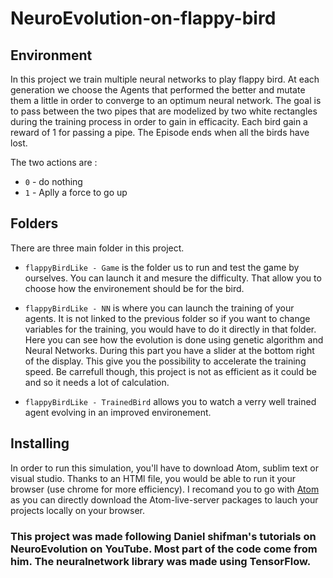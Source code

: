 # NeuroEvolution-on-flappy-bird

## Environment

In this project we train multiple neural networks to play flappy bird. At each generation we choose the Agents that performed the better and mutate them a little in order to converge to an optimum neural network.
The goal is to pass between the two pipes that are modelized by two white rectangles during the training process in order to gain in efficacity. Each bird gain a reward of 1 for passing a pipe.
The Episode ends when all the birds have lost.

The two actions are : 
- `0` - do nothing
- `1` - Aplly a force to go up

## Folders

There are three main folder in this project.

- `flappyBirdLike - Game` is the folder us to run and test the game by ourselves. You can launch it and mesure the difficulty. That allow you to choose how the environement should be for the bird.

- `flappyBirdLike - NN` is where you can launch the training of your agents. It is not linked to the previous folder so if you want to change variables for the training, you would have to do it directly in that folder. Here you can see how the evolution is done using genetic algorithm and Neural Networks. During this part you have a slider at the bottom right of the display. This give you the possibility to accelerate the training speed. Be carrefull though, this project is not as efficient as it could be and so it needs a lot of calculation.

- `flappyBirdLike - TrainedBird` allows you to watch a verry well trained agent evolving in an improved environement.

## Installing

In order to run this simulation, you'll have to download Atom, sublim text or visual studio. Thanks to an HTMl file, you would be able to run it your browser (use chrome for more efficiency).
I recomand you to go with [Atom](https://atom.io/) as you can directly download the Atom-live-server packages to lauch your projects locally on your browser.


### This project was made following Daniel shifman's tutorials on NeuroEvolution on YouTube. Most part of the code come from him. The neuralnetwork library was made using TensorFlow.
